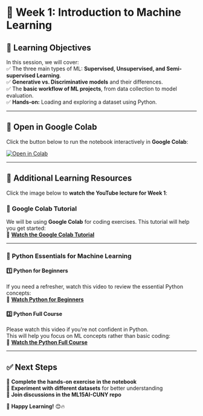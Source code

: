 # 📌 Week 1: Introduction to Machine Learning  

## 🎯 Learning Objectives  
In this session, we will cover:  
✅ The three main types of ML: **Supervised, Unsupervised, and Semi-supervised Learning**.  
✅ **Generative vs. Discriminative models** and their differences.  
✅ The **basic workflow of ML projects**, from data collection to model evaluation.  
✅ **Hands-on:** Loading and exploring a dataset using Python.  

---

## 📂 Open in Google Colab  
Click the button below to run the notebook interactively in **Google Colab**:  

[![Open in Colab](https://colab.research.google.com/assets/colab-badge.svg)](https://colab.research.google.com/github/PKhosravi-CityTech/ML15AI-CUNY/blob/main/Week01/Week1.ipynb)


---

## 🎥 Additional Learning Resources 
Click the image below to **watch the YouTube lecture for Week 1**:  

### 🚀 **Google Colab Tutorial**  
We will be using **Google Colab** for coding exercises. This tutorial will help you get started:  
📌 **[Watch the Google Colab Tutorial](https://youtu.be/RLYoEyIHL6A?si=4vOKG0PGy8VfjGMF)**  

---

### 🐍 **Python Essentials for Machine Learning**  

#### 1️⃣ **Python for Beginners**  
If you need a refresher, watch this video to review the essential Python concepts:  
📌 **[Watch Python for Beginners](https://youtu.be/kqtD5dpn9C8?si=raDnzFGZPendHN8H)**  

#### 2️⃣ **Python Full Course**  
Please watch this video if you're not confident in Python.  
This will help you focus on ML concepts rather than basic coding:  
📌 **[Watch the Python Full Course](https://youtu.be/_uQrJ0TkZlc?si=ZE3GPzuK3-JYFLsp)**  

---

## ✅ Next Steps  
📌 **Complete the hands-on exercise in the notebook**  
📌 **Experiment with different datasets** for better understanding  
📌 **Join discussions in the ML15AI-CUNY repo**  

🚀 **Happy Learning!** 😊🔥  


